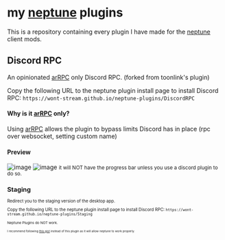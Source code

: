 # my [neptune](https://github.com/uwu/neptune) plugins

This is a repository containing every plugin I have made for the [neptune](https://github.com/uwu/neptune) client mods.

## Discord RPC

An opinionated [arRPC](https://arrpc.openasar.dev/) only Discord RPC. (forked from toonlink's plugin)

Copy the following URL to the neptune plugin install page to install Discord RPC: `https://wont-stream.github.io/neptune-plugins/DiscordRPC`

#### Why is it [arRPC](https://arrpc.openasar.dev/) only?

Using [arRPC](https://arrpc.openasar.dev/) allows the plugin to bypass limits Discord has in place (rpc over websocket, setting custom name)

#### Preview

![image](https://github.com/wont-stream/neptune-plugins/assets/143244075/c90138f5-c89f-450e-9e9d-d6c636a5bfac)
![image](https://github.com/wont-stream/neptune-plugins/assets/143244075/d3f829a0-d63f-4dfe-9b75-5ad3a5a74746)
<small>it will NOT have the progress bar unless you use a discord plugin to do so.<small/>

## Staging

Redirect you to the staging version of the desktop app.

Copy the following URL to the neptune plugin install page to install Discord RPC: `https://wont-stream.github.io/neptune-plugins/Staging`

<small>Neptune Plugins do NOT work.<small/>

I recommend following [this gist](https://gist.github.com/wont-stream/9a622264c9cc2f7227ee9a264c6d610a) instead of this plugin as it will allow neptune to work properly.
